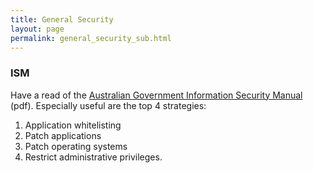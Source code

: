 ```yaml
---
title: General Security
layout: page
permalink: general_security_sub.html
---
```


### ISM

Have a read of the [Australian Government Information Security Manual](http://www.asd.gov.au/publications/Information_Security_Manual_2016_Controls.pdf) (pdf). Especially useful are the top 4 strategies:

1. Application whitelisting
2. Patch applications
3. Patch operating systems
4. Restrict administrative privileges.

